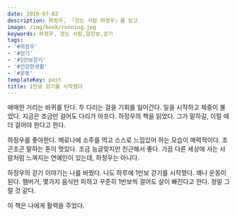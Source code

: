 ```yaml
---
date: 2019-07-02
description: 하정우, 『걷는 사람 하정우』를 읽고
image: /img/book/running.jpg
keywords: 하정우, 걷는 사람,일만보,걷기
tags:
- '#하정우'
- '#걷기'
- '#1만보걷기'
- '#건강한생활'
- '#운동'
templateKey: post
title: 1만보 걷기를 시작했다
---
```


애매한 거리는 바퀴를 탄다. 두 다리는 걸을 기회를 잃어간다. 일을 시작하고 체중이 불었다. 지금은 조금만 걸어도 다리가 아프다. 하정우의 책을 읽었다. 그가 말하길, 이럴 때 더 걸어야 한다고 한다.

하정우를 좋아한다. 메로나에 소주를 먹고 스스로 느낌있어 하는 모습이 매력적이다. 조곤조곤 말하는 톤이 멋있다. 조금 능글맞지만 친근해서 좋다. 가끔 다른 세상에 사는 사람처럼 느껴지는 연예인이 있는데, 하정우는 아니다. 

하정우의 걷기 이야기는 나를 바꿨다. 나도 하루에 1만보 걷기를 시작했다. 꽤나 운동이 된다. 햄버거, 몇가지 음식만 피하고 꾸준히 1반보씩 걸어도 살이 빠진다고 한다. 정말 그럴 것 같다. 

이 책은 나에게 활력을 주었다.